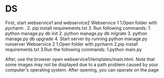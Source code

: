 # DS
First, start webservice1 and webservice2
Webservice 1
1.Open folder with pycharm .
2. pip install requirements.txt
3. Run following commands:
    1. python manage.py db init
    2. python manage.py db migrate
    3. python manage.py db upgrade
    4. Start server by running python manage.py runserver
Webservice 2
1.Open folder with pycharm
2.pip install requirements.txt
3.Run the following commands:
    1.python main.py

After, use the browser open webservice1/templates/main.html. Note that some images may not be displayed due to a path problem caused by your computer's operating system.
After opening, you can operate on the page

